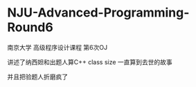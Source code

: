 # NJU-Advanced-Programming-Round6

南京大学 高级程序设计课程 第6次OJ

讲述了纳西妲和出题人算C++ class size 一直算到去世的故事

并且把验题人折磨疯了
